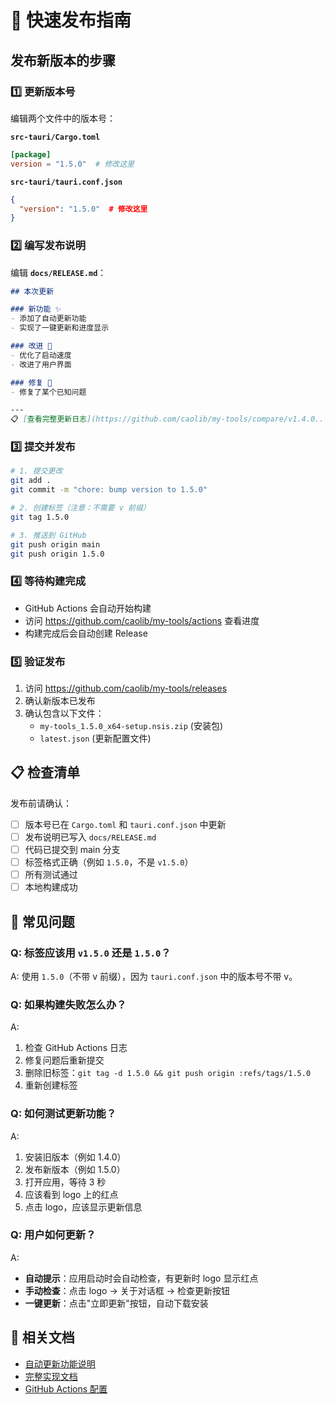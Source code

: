 # 🚀 快速发布指南

## 发布新版本的步骤

### 1️⃣ 更新版本号

编辑两个文件中的版本号：

**`src-tauri/Cargo.toml`**
```toml
[package]
version = "1.5.0"  # 修改这里
```

**`src-tauri/tauri.conf.json`**
```json
{
  "version": "1.5.0"  # 修改这里
}
```

### 2️⃣ 编写发布说明

编辑 **`docs/RELEASE.md`**：

```markdown
## 本次更新

### 新功能 ✨
- 添加了自动更新功能
- 实现了一键更新和进度显示

### 改进 🎨
- 优化了启动速度
- 改进了用户界面

### 修复 🐛
- 修复了某个已知问题

---
📋 [查看完整更新日志](https://github.com/caolib/my-tools/compare/v1.4.0...v1.5.0)
```

### 3️⃣ 提交并发布

```bash
# 1. 提交更改
git add .
git commit -m "chore: bump version to 1.5.0"

# 2. 创建标签（注意：不需要 v 前缀）
git tag 1.5.0

# 3. 推送到 GitHub
git push origin main
git push origin 1.5.0
```

### 4️⃣ 等待构建完成

- GitHub Actions 会自动开始构建
- 访问 https://github.com/caolib/my-tools/actions 查看进度
- 构建完成后会自动创建 Release

### 5️⃣ 验证发布

1. 访问 https://github.com/caolib/my-tools/releases
2. 确认新版本已发布
3. 确认包含以下文件：
   - `my-tools_1.5.0_x64-setup.nsis.zip` (安装包)
   - `latest.json` (更新配置文件)

## 📋 检查清单

发布前请确认：

- [ ] 版本号已在 `Cargo.toml` 和 `tauri.conf.json` 中更新
- [ ] 发布说明已写入 `docs/RELEASE.md`
- [ ] 代码已提交到 main 分支
- [ ] 标签格式正确（例如 `1.5.0`，不是 `v1.5.0`）
- [ ] 所有测试通过
- [ ] 本地构建成功

## 🎯 常见问题

### Q: 标签应该用 `v1.5.0` 还是 `1.5.0`？
A: 使用 `1.5.0`（不带 v 前缀），因为 `tauri.conf.json` 中的版本号不带 v。

### Q: 如果构建失败怎么办？
A: 
1. 检查 GitHub Actions 日志
2. 修复问题后重新提交
3. 删除旧标签：`git tag -d 1.5.0 && git push origin :refs/tags/1.5.0`
4. 重新创建标签

### Q: 如何测试更新功能？
A: 
1. 安装旧版本（例如 1.4.0）
2. 发布新版本（例如 1.5.0）
3. 打开应用，等待 3 秒
4. 应该看到 logo 上的红点
5. 点击 logo，应该显示更新信息

### Q: 用户如何更新？
A: 
- **自动提示**：应用启动时会自动检查，有更新时 logo 显示红点
- **手动检查**：点击 logo → 关于对话框 → 检查更新按钮
- **一键更新**：点击"立即更新"按钮，自动下载安装

## 🔗 相关文档

- [自动更新功能说明](./AUTO_UPDATE.md)
- [完整实现文档](./UPDATE_IMPLEMENTATION.md)
- [GitHub Actions 配置](../.github/workflows/build.yml)
